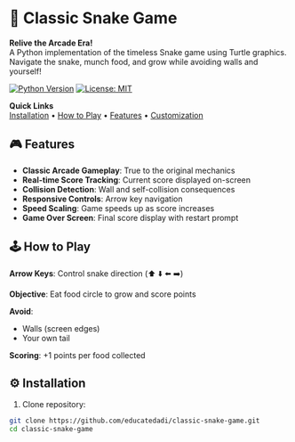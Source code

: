 # 🐍 Classic Snake Game

**Relive the Arcade Era!**  
A Python implementation of the timeless Snake game using Turtle graphics. Navigate the snake, munch food, and grow while avoiding walls and yourself!

[![Python Version](https://img.shields.io/badge/Python-3.8%2B-blue)](https://www.python.org/)
[![License: MIT](https://img.shields.io/badge/License-MIT-green)](https://opensource.org/licenses/MIT)

**Quick Links**  
[Installation](#-installation) • [How to Play](#-how-to-play) • [Features](#-features) • [Customization](#-customization)


## 🎮 Features
- **Classic Arcade Gameplay**: True to the original mechanics
- **Real-time Score Tracking**: Current score displayed on-screen
- **Collision Detection**: Wall and self-collision consequences
- **Responsive Controls**: Arrow key navigation
- **Speed Scaling**: Game speeds up as score increases
- **Game Over Screen**: Final score display with restart prompt

## 🕹️ How to Play
**Arrow Keys**: Control snake direction (⬆️ ⬇️ ⬅️ ➡️)

**Objective**: Eat food circle to grow and score points

**Avoid**:
- Walls (screen edges)
- Your own tail

**Scoring**: +1 points per food collected

## ⚙️ Installation

1. Clone repository:
```bash
git clone https://github.com/educatedadi/classic-snake-game.git
cd classic-snake-game

